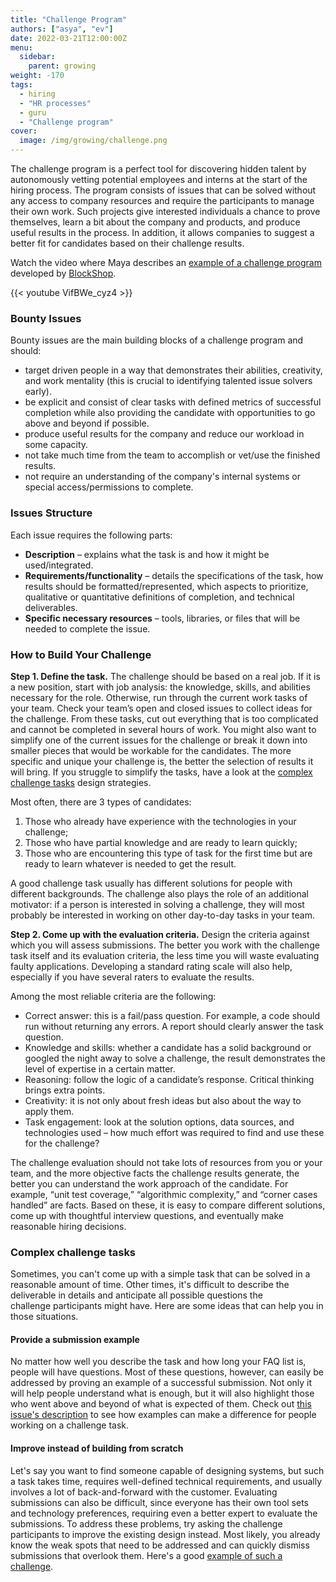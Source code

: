 ```yaml
---
title: "Challenge Program"
authors: ["asya", "ev"]
date: 2022-03-21T12:00:00Z
menu:
  sidebar:
    parent: growing
weight: -170
tags:
  - hiring
  - "HR processes"
  - guru
  - "Challenge program"
cover:
  image: /img/growing/challenge.png
---
```


The challenge program is a perfect tool for discovering hidden talent by autonomously vetting potential employees and interns at the start of the hiring process. The program consists of issues that can be solved without any access to company resources and require the participants to manage their own work. Such projects give interested individuals a chance to prove themselves, learn a bit about the company and products, and produce useful results in the process. In addition, it allows companies to suggest a better fit for candidates based on their challenge results.

Watch the video where Maya describes an [example of a challenge program](https://link.hygge.work/challenge-program) developed by [BlockShop](https://link.hygge.work/blockshop).

{{< youtube VifBWe_cyz4 >}}

### Bounty Issues

Bounty issues are the main building blocks of a challenge program and should:

- target driven people in a way that demonstrates their abilities, creativity, and work mentality (this is crucial to identifying talented issue solvers early).
- be explicit and consist of clear tasks with defined metrics of successful completion while also providing the candidate with opportunities to go above and beyond if possible.
- produce useful results for the company and reduce our workload in some capacity.
- not take much time from the team to accomplish or vet/use the finished results.
- not require an understanding of the company's internal systems or special access/permissions to complete.

### Issues Structure

Each issue requires the following parts:

- **Description** – explains what the task is and how it might be used/integrated.
- **Requirements/functionality** – details the specifications of the task, how results should be formatted/represented, which aspects to prioritize, qualitative or quantitative definitions of completion, and technical deliverables.
- **Specific necessary resources** – tools, libraries, or files that will be needed to complete the issue.

### How to Build Your Challenge

**Step 1. Define the task.**
The challenge should be based on a real job. If it is a new position, start with job analysis: the knowledge, skills, and abilities necessary for the role. Otherwise, run through the current work tasks of your team. Check your team’s open and closed issues to collect ideas for the challenge. From these tasks, cut out everything that is too complicated and cannot be completed in several hours of work. You might also want to simplify one of the current issues for the challenge or break it down into smaller pieces that would be workable for the candidates. The more specific and unique your challenge is, the better the selection of results it will bring. If you struggle to simplify the tasks, have a look at the [complex challenge tasks](https://hygge.work/growing/challenge-program/#complex-challenge-tasks) design strategies.

Most often, there are 3 types of candidates:

1. Those who already have experience with the technologies in your challenge;
1. Those who have partial knowledge and are ready to learn quickly;
1. Those who are encountering this type of task for the first time but are ready to learn whatever is needed to get the result.

A good challenge task usually has different solutions for people with different backgrounds. The challenge also plays the role of an additional motivator: if a person is interested in solving a challenge, they will most probably be interested in working on other day-to-day tasks in your team.

**Step 2. Come up with the evaluation criteria.**
Design the criteria against which you will assess submissions. The better you work with the challenge task itself and its evaluation criteria, the less time you will waste evaluating faulty applications. Developing a standard rating scale will also help, especially if you have several raters to evaluate the results.

Among the most reliable criteria are the following:

- Correct answer: this is a fail/pass question. For example, a code should run without returning any errors. A report should clearly answer the task question.
- Knowledge and skills: whether a candidate has a solid background or googled the night away to solve a challenge, the result demonstrates the level of expertise in a certain matter.
- Reasoning: follow the logic of a candidate’s response. Critical thinking brings extra points.
- Creativity: it is not only about fresh ideas but also about the way to apply them.
- Task engagement: look at the solution options, data sources, and technologies used – how much effort was required to find and use these for the challenge?

The challenge evaluation should not take lots of resources from you or your team, and the more objective facts the challenge results generate, the better you can understand the work approach of the candidate. For example, “unit test coverage,” “algorithmic complexity,” and “corner cases handled” are facts. Based on these, it is easy to compare different solutions, come up with thoughtful interview questions, and eventually make reasonable hiring decisions.

### Complex challenge tasks

Sometimes, you can't come up with a simple task that can be solved in a reasonable amount of time. Other times, it's difficult to describe the deliverable in details and anticipate all possible questions the challenge participants might have. Here are some ideas that can help you in those situations.

#### Provide a submission example

No matter how well you describe the task and how long your FAQ list is, people will have questions. Most of these questions, however, can easily be addressed by proving an example of a successful submission. Not only it will help people understand what is enough, but it will also highlight those who went above and beyond of what is expected of them. Check out [this issue's description](https://github.com/1712n/dn-institute/issues/248) to see how examples can make a difference for people working on a challenge task.

#### Improve instead of building from scratch

Let's say you want to find someone capable of designing systems, but such a task takes time, requires well-defined technical requirements, and usually involves a lot of back-and-forward with the customer. Evaluating submissions can also be difficult, since everyone has their own tool sets and technology preferences, requiring even a better expert to evaluate the submissions. To address these problems, try asking the challenge participants to improve the existing design instead. Most likely, you already know the weak spots that need to be addressed and can quickly dismiss submissions that overlook them. Here's a good [example of such a challenge](https://github.com/1712n/dn-institute/issues/238).
